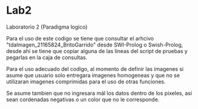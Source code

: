# Lab2
Laboratorio 2 (Paradigma logico)

Para el uso de este codigo se tiene que consultar el arhcivo "tdaImagen_21165824_BritoGarrido" desde SWI-Prolog o Swish-Prolog, desde ahí se tiene que copiar alguna de las lineas del script de pruebas y pegarlas en la caja de consultas.

Para el uso adecuado del codigo, al momento de definir las imagenes si asume que usuario solo entregara imagenes homogeneas y que no se utilizaran imagenes comprimidas para el uso de otras funciones.

Se asume tambien que no ingresara mál los datos dentro de los pixeles, así sean cordenadas negativas o un color que no le corresponde.